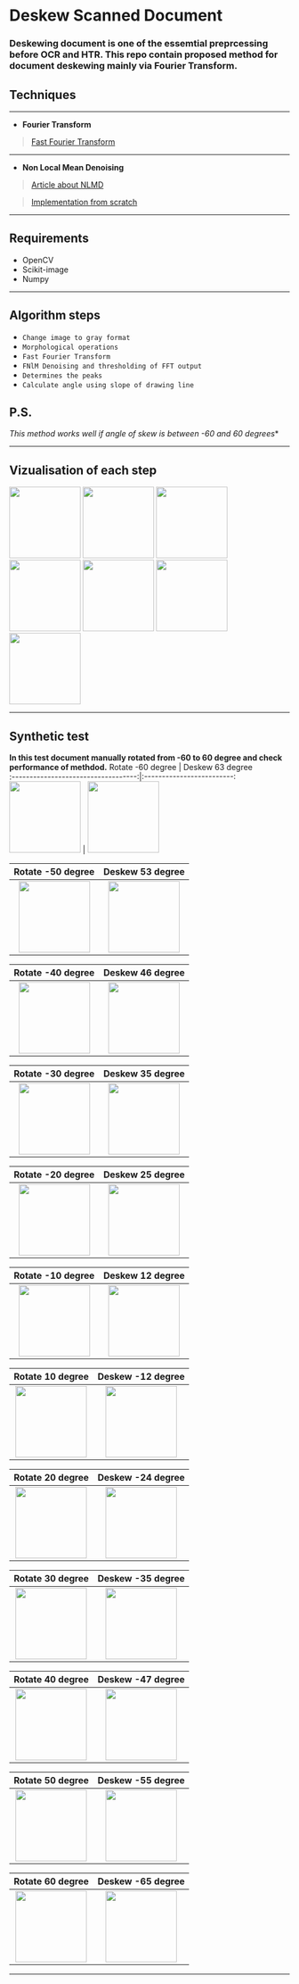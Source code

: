 # Deskew Scanned Document 
  ### Deskewing document is one of the essemtial preprcessing before OCR and HTR. This repo contain proposed method for document deskewing mainly via Fourier Transform.
## Techniques
---
+ **Fourier Transform**
  
>[Fast Fourier Transform](https://pythonnumericalmethods.berkeley.edu/notebooks/chapter24.03-Fast-Fourier-Transform.html)

---
+ **Non Local Mean Denoising**

>[Article about NLMD](http://www.ipol.im/pub/art/2011/bcm_nlm/article.pdf)

>[Implementation from scratch](http://dsvision.github.io/an-approach-to-non-local-means-denoising.html)


___

## Requirements
+ OpenCV
+ Scikit-image
+ Numpy
____
## Algorithm steps
+ `Change image to gray format`
+ `Morphological operations`
+ `Fast Fourier Transform`
+ `FNlM Denoising and thresholding of FFT output`
+ `Determines the peaks`
+ `Calculate angle using slope of drawing line`

## P.S.
*This method works well if angle of skew is between -60 and 60 degrees**


___
## Vizualisation of each step
<img src="test_image/gray_image.jpg" width=128px></img>
<img src="test_image/gray_image_bluerred.jpg" width=128px></img>
<img src="test_image/after_fft.jpg" width=128px></img>
<img src="test_image/after_denoise.jpg" width=128px></img>
<img src="test_image/after_threshold.jpg" width=128px></img>
<img src="test_image/after_drawline.jpg" width=128px></img>
<img src="test_image/final.jpg" width=128px></img>



<!-- ![gray](test_image/gray_image.jpg)
![bluer](test_image/gray_image_bluerred.jpg)
![fft](test_image/after_fft.jpg)
![afterNMS](test_image/after_denoise.jpg)
![afterthresh](test_image/after_threshold.jpg)
![afterline1](test_image/after_drawline.jpg)
![final](test_image/final.jpg) -->
___

## Synthetic test
**In this test document manually rotated from -60 to 60 degree and check performance of methdod.**
Rotate -60 degree                       | Deskew 63 degree  
:-----------------------------------:|:-------------------------:
<img src="saved_images/image_-60.jpg" width=128px></img> | <img src="saved_images/image_63_after.jpg" width=128px></img>


Rotate -50 degree                       | Deskew 53 degree  
:-----------------------------------:|:-------------------------:
<img src="saved_images/image_-50.jpg" width=128px></img> | <img src="saved_images/image_53_after.jpg" width=128px></img>


Rotate -40 degree                       | Deskew 46 degree  
:-----------------------------------:|:-------------------------:
<img src="saved_images/image_-40.jpg" width=128px></img> | <img src="saved_images/image_46_after.jpg" width=128px></img>


Rotate -30 degree                       | Deskew 35 degree  
:-----------------------------------:|:-------------------------:
<img src="saved_images/image_-30.jpg" width=128px></img> | <img src="saved_images/image_35_after.jpg" width=128px></img>



Rotate -20 degree                       | Deskew 25 degree  
:-----------------------------------:|:-------------------------:
<img src="saved_images/image_-20.jpg" width=128px></img> | <img src="saved_images/image_25_after.jpg" width=128px></img>


Rotate -10 degree                       | Deskew 12 degree  
:-----------------------------------:|:-------------------------:
<img src="saved_images/image_-10.jpg" width=128px></img> | <img src="saved_images/image_12_after.jpg" width=128px></img>


Rotate 10 degree                       | Deskew -12 degree  
:-----------------------------------:|:-------------------------:
<img src="saved_images/image_10.jpg" width=128px></img> | <img src="saved_images/image_-12_after.jpg" width=128px></img>


Rotate 20 degree                       | Deskew -24 degree  
:-----------------------------------:|:-------------------------:
<img src="saved_images/image_20.jpg" width=128px></img> | <img src="saved_images/image_-24_after.jpg" width=128px></img>

Rotate 30 degree                       | Deskew -35 degree  
:-----------------------------------:|:-------------------------:
<img src="saved_images/image_30.jpg" width=128px></img> | <img src="saved_images/image_-35_after.jpg" width=128px></img>

Rotate 40 degree                       | Deskew -47 degree  
:-----------------------------------:|:-------------------------:
<img src="saved_images/image_40.jpg" width=128px></img> | <img src="saved_images/image_-47_after.jpg" width=128px></img>

Rotate 50 degree                       | Deskew -55 degree  
:-----------------------------------:|:-------------------------:
<img src="saved_images/image_50.jpg" width=128px></img> | <img src="saved_images/image_-55_after.jpg" width=128px></img>

Rotate 60 degree                       | Deskew -65 degree  
:-----------------------------------:|:-------------------------:
<img src="saved_images/image_60.jpg" width=128px></img> | <img src="saved_images/image_-65_after.jpg" width=128px></img>


<!-- 
![alt-text-1](saved_images/image_10.jpg "title-1") ![alt-text-2](saved_images/image_-12_after.jpg "title-2")
![alt-text-1](saved_images/image_20.jpg "title-1") ![alt-text-2](saved_images/image_-24_after.jpg "title-2")
![alt-text-1](saved_images/image_30.jpg "title-1") ![alt-text-2](saved_images/image_-35_after.jpg "title-2")
![alt-text-1](saved_images/image_40.jpg "title-1") ![alt-text-2](saved_images/image_-47_after.jpg "title-2")
![alt-text-1](saved_images/image_50.jpg "title-1") ![alt-text-2](saved_images/image_-55_after.jpg "title-2")
![alt-text-1](saved_images/image_60.jpg "title-1") ![alt-text-2](saved_images/image_-65_after.jpg "title-2") -->
___


